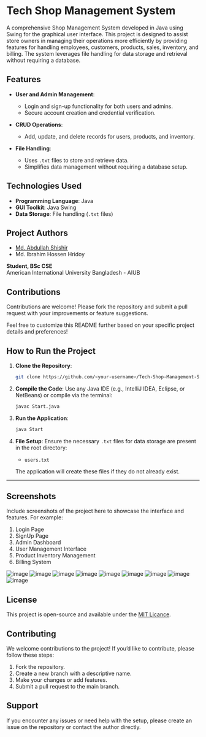 # Tech Shop Management System

A comprehensive Shop Management System developed in Java using Swing for the graphical user interface. This project is designed to assist store owners in managing their operations more efficiently by providing features for handling employees, customers, products, sales, inventory, and billing. The system leverages file handling for data storage and retrieval without requiring a database.

## Features

- **User and Admin Management**:
  - Login and sign-up functionality for both users and admins.
  - Secure account creation and credential verification.

- **CRUD Operations**:
  - Add, update, and delete records for users, products, and inventory.

- **File Handling**:
  - Uses `.txt` files to store and retrieve data.
  - Simplifies data management without requiring a database setup.

## Technologies Used

- **Programming Language**: Java
- **GUI Toolkit**: Java Swing
- **Data Storage**: File handling (`.txt` files)


## Project Authors

- [Md. Abdullah Shishir](https://github.com/shishir786)
- Md. Ibrahim Hossen Hridoy

**Student, BSc CSE**  
American International University Bangladesh - AIUB

## Contributions

Contributions are welcome! Please fork the repository and submit a pull request with your improvements or feature suggestions.



Feel free to customize this README further based on your specific project details and preferences!

## How to Run the Project

1. **Clone the Repository**:
   ```bash
   git clone https://github.com/<your-username>/Tech-Shop-Management-System.git
   ```

2. **Compile the Code**:
   Use any Java IDE (e.g., IntelliJ IDEA, Eclipse, or NetBeans) or compile via the terminal:
   ```bash
   javac Start.java
   ```

3. **Run the Application**:
   ```bash
   java Start
   ```

4. **File Setup**:
   Ensure the necessary `.txt` files for data storage are present in the root directory:
   - `users.txt`

   The application will create these files if they do not already exist.


---
## Screenshots

Include screenshots of the project here to showcase the interface and features. For example:

1. Login Page
2. SignUp Page
3. Admin Dashboard
4. User Management Interface
5. Product Inventory Management
6. Billing System

![image](https://github.com/shishir786/Shop-java-project/assets/112066110/705938ab-6ebd-401d-937d-862a7de63cb3)
![image](https://github.com/shishir786/Shop-java-project/assets/112066110/a846f923-7e46-4c68-b2ab-62f966f73fa9)
![image](https://github.com/shishir786/Shop-java-project/assets/112066110/d1efc4be-b2ed-4619-88fa-0023d2844ba0)
![image](https://github.com/shishir786/Shop-java-project/assets/112066110/87d95364-86e4-4d3e-87e4-e18751eb8df6)
![image](https://github.com/shishir786/Shop-java-project/assets/112066110/fd77827b-b705-4280-ad9e-63ed862e2cdf)
![image](https://github.com/shishir786/Shop-java-project/assets/112066110/3c3cebc8-fdc6-4a40-9c2a-727cf283bbb1)
![image](https://github.com/shishir786/Shop-java-project/assets/112066110/15bb10ae-316c-484b-a4a1-41c6818b094c)
![image](https://github.com/shishir786/Shop-java-project/assets/112066110/769787b5-ebca-4d00-9730-1bc9049063bf)
![image](https://github.com/shishir786/Shop-java-project/assets/112066110/6bca01fb-db54-4f9f-b215-b669e15f69f4)



## License

This project is open-source and available under the [MIT Licance](LICENSE).

## Contributing

We welcome contributions to the project! If you’d like to contribute, please follow these steps:
1. Fork the repository.
2. Create a new branch with a descriptive name.
3. Make your changes or add features.
4. Submit a pull request to the main branch.


## Support
If you encounter any issues or need help with the setup, please create an issue on the repository or contact the author directly.





